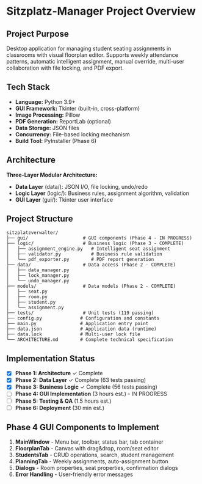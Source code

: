 # Sitzplatz-Manager Project Overview

## Project Purpose
Desktop application for managing student seating assignments in classrooms with visual floorplan editor. Supports weekly attendance patterns, automatic intelligent assignment, manual override, multi-user collaboration with file locking, and PDF export.

## Tech Stack
- **Language:** Python 3.9+
- **GUI Framework:** Tkinter (built-in, cross-platform)
- **Image Processing:** Pillow
- **PDF Generation:** ReportLab (optional)
- **Data Storage:** JSON files
- **Concurrency:** File-based locking mechanism
- **Build Tool:** PyInstaller (Phase 6)

## Architecture
**Three-Layer Modular Architecture:**
- **Data Layer** (data/): JSON I/O, file locking, undo/redo
- **Logic Layer** (logic/): Business rules, assignment algorithm, validation
- **GUI Layer** (gui/): Tkinter user interface

## Project Structure
```
sitzplatzverwalter/
├── gui/                    # GUI components (Phase 4 - IN PROGRESS)
├── logic/                  # Business logic (Phase 3 - COMPLETE)
│   ├── assignment_engine.py   # Intelligent seat assignment
│   ├── validator.py           # Business rule validation
│   └── pdf_exporter.py        # PDF report generation
├── data/                   # Data access (Phase 2 - COMPLETE)
│   ├── data_manager.py
│   ├── lock_manager.py
│   └── undo_manager.py
├── models/                 # Data models (Phase 2 - COMPLETE)
│   ├── seat.py
│   ├── room.py
│   ├── student.py
│   └── assignment.py
├── tests/                  # Unit tests (119 passing)
├── config.py              # Configuration and constants
├── main.py                # Application entry point
├── data.json              # Application data (runtime)
├── data.lock              # Multi-user lock file
└── ARCHITECTURE.md        # Complete technical specification
```

## Implementation Status
- [x] **Phase 1: Architecture** ✓ Complete
- [x] **Phase 2: Data Layer** ✓ Complete (63 tests passing)
- [x] **Phase 3: Business Logic** ✓ Complete (56 tests passing)
- [ ] **Phase 4: GUI Implementation** (3 hours est.) - IN PROGRESS
- [ ] **Phase 5: Testing & QA** (1.5 hours est.)
- [ ] **Phase 6: Deployment** (30 min est.)

## Phase 4 GUI Components to Implement
1. **MainWindow** - Menu bar, toolbar, status bar, tab container
2. **FloorplanTab** - Canvas with drag&drop, room/seat editor
3. **StudentsTab** - CRUD operations, search, student management
4. **PlanningTab** - Weekly assignments, auto-assignment button
5. **Dialogs** - Room properties, seat properties, confirmation dialogs
6. **Error Handling** - User-friendly error messages
